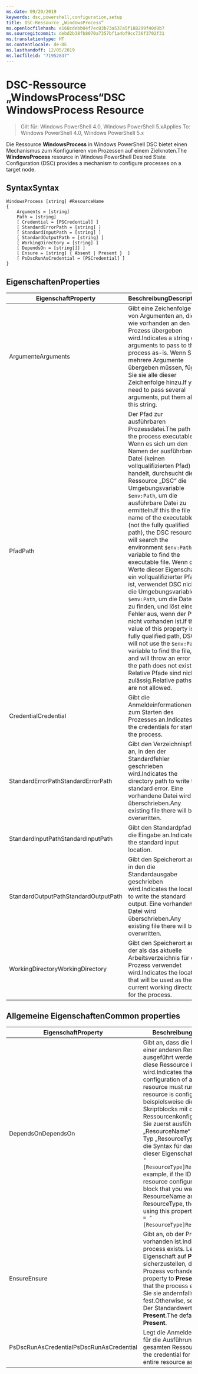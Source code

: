 ```yaml
---
ms.date: 09/20/2019
keywords: dsc,powershell,configuration,setup
title: DSC-Ressource „WindowsProcess“
ms.openlocfilehash: e168cdebb04f7ec83b73a537a5f188299f40d8b7
ms.sourcegitcommit: debd2b38fb8070a7357bf1a4bf9cc736f3702f31
ms.translationtype: HT
ms.contentlocale: de-DE
ms.lasthandoff: 12/05/2019
ms.locfileid: "71952837"
---
```

# <a name="dsc-windowsprocess-resource"></a><span data-ttu-id="442ba-103">DSC-Ressource „WindowsProcess“</span><span class="sxs-lookup"><span data-stu-id="442ba-103">DSC WindowsProcess Resource</span></span>

> <span data-ttu-id="442ba-104">Gilt für: Windows PowerShell 4.0, Windows PowerShell 5.x</span><span class="sxs-lookup"><span data-stu-id="442ba-104">Applies To: Windows PowerShell 4.0, Windows PowerShell 5.x</span></span>

<span data-ttu-id="442ba-105">Die Ressource **WindowsProcess** in Windows PowerShell DSC bietet einen Mechanismus zum Konfigurieren von Prozessen auf einem Zielknoten.</span><span class="sxs-lookup"><span data-stu-id="442ba-105">The **WindowsProcess** resource in Windows PowerShell Desired State Configuration (DSC) provides a mechanism to configure processes on a target node.</span></span>

## <a name="syntax"></a><span data-ttu-id="442ba-106">Syntax</span><span class="sxs-lookup"><span data-stu-id="442ba-106">Syntax</span></span>

```Syntax
WindowsProcess [string] #ResourceName
{
    Arguments = [string]
    Path = [string]
    [ Credential = [PSCredential] ]
    [ StandardErrorPath = [string] ]
    [ StandardInputPath = [string] ]
    [ StandardOutputPath = [string] ]
    [ WorkingDirectory = [string] ]
    [ DependsOn = [string[]] ]
    [ Ensure = [string] { Absent | Present }  ]
    [ PsDscRunAsCredential = [PSCredential] ]
}
```

## <a name="properties"></a><span data-ttu-id="442ba-107">Eigenschaften</span><span class="sxs-lookup"><span data-stu-id="442ba-107">Properties</span></span>

|<span data-ttu-id="442ba-108">Eigenschaft</span><span class="sxs-lookup"><span data-stu-id="442ba-108">Property</span></span> |<span data-ttu-id="442ba-109">Beschreibung</span><span class="sxs-lookup"><span data-stu-id="442ba-109">Description</span></span> |
|---|---|
|<span data-ttu-id="442ba-110">Argumente</span><span class="sxs-lookup"><span data-stu-id="442ba-110">Arguments</span></span> |<span data-ttu-id="442ba-111">Gibt eine Zeichenfolge von Argumenten an, die wie vorhanden an den Prozess übergeben wird.</span><span class="sxs-lookup"><span data-stu-id="442ba-111">Indicates a string of arguments to pass to the process as-is.</span></span> <span data-ttu-id="442ba-112">Wenn Sie mehrere Argumente übergeben müssen, fügen Sie sie alle dieser Zeichenfolge hinzu.</span><span class="sxs-lookup"><span data-stu-id="442ba-112">If you need to pass several arguments, put them all in this string.</span></span> |
|<span data-ttu-id="442ba-113">Pfad</span><span class="sxs-lookup"><span data-stu-id="442ba-113">Path</span></span> |<span data-ttu-id="442ba-114">Der Pfad zur ausführbaren Prozessdatei.</span><span class="sxs-lookup"><span data-stu-id="442ba-114">The path to the process executable.</span></span> <span data-ttu-id="442ba-115">Wenn es sich um den Namen der ausführbaren Datei (keinen vollqualifizierten Pfad) handelt, durchsucht die Ressource „DSC“ die Umgebungsvariable `$env:Path`, um die ausführbare Datei zu ermitteln.</span><span class="sxs-lookup"><span data-stu-id="442ba-115">If this the file name of the executable (not the fully qualified path), the DSC resource will search the environment `$env:Path` variable to find the executable file.</span></span> <span data-ttu-id="442ba-116">Wenn der Werte dieser Eigenschaft ein vollqualifizierter Pfad ist, verwendet DSC nicht die Umgebungsvariable `$env:Path`, um die Dateien zu finden, und löst einen Fehler aus, wenn der Pfad nicht vorhanden ist.</span><span class="sxs-lookup"><span data-stu-id="442ba-116">If the value of this property is a fully qualified path, DSC will not use the `$env:Path` variable to find the file, and will throw an error if the path does not exist.</span></span> <span data-ttu-id="442ba-117">Relative Pfade sind nicht zulässig.</span><span class="sxs-lookup"><span data-stu-id="442ba-117">Relative paths are not allowed.</span></span> |
|<span data-ttu-id="442ba-118">Credential</span><span class="sxs-lookup"><span data-stu-id="442ba-118">Credential</span></span> |<span data-ttu-id="442ba-119">Gibt die Anmeldeinformationen zum Starten des Prozesses an.</span><span class="sxs-lookup"><span data-stu-id="442ba-119">Indicates the credentials for starting the process.</span></span> |
|<span data-ttu-id="442ba-120">StandardErrorPath</span><span class="sxs-lookup"><span data-stu-id="442ba-120">StandardErrorPath</span></span> |<span data-ttu-id="442ba-121">Gibt den Verzeichnispfad an, in den der Standardfehler geschrieben wird.</span><span class="sxs-lookup"><span data-stu-id="442ba-121">Indicates the directory path to write the standard error.</span></span> <span data-ttu-id="442ba-122">Eine vorhandene Datei wird überschrieben.</span><span class="sxs-lookup"><span data-stu-id="442ba-122">Any existing file there will be overwritten.</span></span> |
|<span data-ttu-id="442ba-123">StandardInputPath</span><span class="sxs-lookup"><span data-stu-id="442ba-123">StandardInputPath</span></span> |<span data-ttu-id="442ba-124">Gibt den Standardpfad für die Eingabe an.</span><span class="sxs-lookup"><span data-stu-id="442ba-124">Indicates the standard input location.</span></span> |
|<span data-ttu-id="442ba-125">StandardOutputPath</span><span class="sxs-lookup"><span data-stu-id="442ba-125">StandardOutputPath</span></span> |<span data-ttu-id="442ba-126">Gibt den Speicherort an, in den die Standardausgabe geschrieben wird.</span><span class="sxs-lookup"><span data-stu-id="442ba-126">Indicates the location to write the standard output.</span></span> <span data-ttu-id="442ba-127">Eine vorhandene Datei wird überschrieben.</span><span class="sxs-lookup"><span data-stu-id="442ba-127">Any existing file there will be overwritten.</span></span> |
|<span data-ttu-id="442ba-128">WorkingDirectory</span><span class="sxs-lookup"><span data-stu-id="442ba-128">WorkingDirectory</span></span> |<span data-ttu-id="442ba-129">Gibt den Speicherort an, der als das aktuelle Arbeitsverzeichnis für den Prozess verwendet wird.</span><span class="sxs-lookup"><span data-stu-id="442ba-129">Indicates the location that will be used as the current working directory for the process.</span></span> |

## <a name="common-properties"></a><span data-ttu-id="442ba-130">Allgemeine Eigenschaften</span><span class="sxs-lookup"><span data-stu-id="442ba-130">Common properties</span></span>

|<span data-ttu-id="442ba-131">Eigenschaft</span><span class="sxs-lookup"><span data-stu-id="442ba-131">Property</span></span> |<span data-ttu-id="442ba-132">Beschreibung</span><span class="sxs-lookup"><span data-stu-id="442ba-132">Description</span></span> |
|---|---|
|<span data-ttu-id="442ba-133">DependsOn</span><span class="sxs-lookup"><span data-stu-id="442ba-133">DependsOn</span></span> |<span data-ttu-id="442ba-134">Gibt an, dass die Konfiguration einer anderen Ressource ausgeführt werden muss, bevor diese Ressource konfiguriert wird.</span><span class="sxs-lookup"><span data-stu-id="442ba-134">Indicates that the configuration of another resource must run before this resource is configured.</span></span> <span data-ttu-id="442ba-135">Wenn beispielsweise die ID des Skriptblocks mit der Ressourcenkonfiguration, den Sie zuerst ausführen möchten, „ResourceName“ und dessen Typ „ResourceType“ ist, lautet die Syntax für das Verwenden dieser Eigenschaft `DependsOn = "[ResourceType]ResourceName"`.</span><span class="sxs-lookup"><span data-stu-id="442ba-135">For example, if the ID of the resource configuration script block that you want to run first is ResourceName and its type is ResourceType, the syntax for using this property is `DependsOn = "[ResourceType]ResourceName"`.</span></span> |
|<span data-ttu-id="442ba-136">Ensure</span><span class="sxs-lookup"><span data-stu-id="442ba-136">Ensure</span></span> |<span data-ttu-id="442ba-137">Gibt an, ob der Prozess vorhanden ist.</span><span class="sxs-lookup"><span data-stu-id="442ba-137">Indicates if the process exists.</span></span> <span data-ttu-id="442ba-138">Legen Sie diese Eigenschaft auf **Present** fest, um sicherzustellen, dass der Prozess vorhanden ist.</span><span class="sxs-lookup"><span data-stu-id="442ba-138">Set this property to **Present** to ensure that the process exists.</span></span> <span data-ttu-id="442ba-139">Legen Sie sie andernfalls auf **Absent** fest.</span><span class="sxs-lookup"><span data-stu-id="442ba-139">Otherwise, set it to **Absent**.</span></span> <span data-ttu-id="442ba-140">Der Standardwert ist **Present**.</span><span class="sxs-lookup"><span data-stu-id="442ba-140">The default value is **Present**.</span></span> |
|<span data-ttu-id="442ba-141">PsDscRunAsCredential</span><span class="sxs-lookup"><span data-stu-id="442ba-141">PsDscRunAsCredential</span></span> |<span data-ttu-id="442ba-142">Legt die Anmeldeinformationen für die Ausführung der gesamten Ressource fest.</span><span class="sxs-lookup"><span data-stu-id="442ba-142">Sets the credential for running the entire resource as.</span></span> |